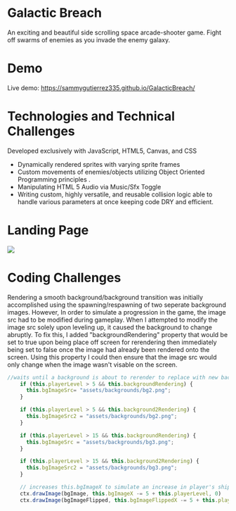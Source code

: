 # Galactic Breach
An exciting and beautiful side scrolling space arcade-shooter game. Fight off swarms of enemies as you invade the enemy galaxy.

# Demo
Live demo: https://sammygutierrez335.github.io/GalacticBreach/

# Technologies and Technical Challenges
Developed exclusively with JavaScript, HTML5, Canvas, and CSS

* Dynamically rendered sprites with varying sprite frames
* Custom movements of enemies/objects utilizing Object Oriented Programming principles .
* Manipulating HTML 5 Audio via Music/Sfx Toggle
* Writing custom, highly versatile, and reusable collision logic able to handle various parameters at once keeping code DRY and efficient.

# Landing Page

![](README_images/game-menu.png)




# Coding Challenges     
Rendering a smooth background/background transition was initially accomplished using the spawning/respawning of two seperate background images.
However, In order to simulate a progression in the game, the image src had to be modified during gameplay. 
When I attempted to modify the image src solely upon leveling up, it caused the background to change abruptly.
To fix this, I added "backgroundRendering" property that would be set to true upon being place off screen for rerendering 
then immediately being set to false once the image had already been rendered onto the screen. 
Using this property I could then ensure that the image src would only change when the image wasn't visable on the screen.

```javascript 
//waits until a background is about to rerender to replace with new background image.
    if (this.playerLevel > 5 && this.backgroundRendering) {
      this.bgImageSrc= "assets/backgrounds/bg2.png";
    }

    if (this.playerLevel > 5 && this.background2Rendering) {
      this.bgImageSrc2 = "assets/backgrounds/bg2.png";
    }

    if (this.playerLevel > 15 && this.backgroundRendering) {
      this.bgImageSrc = "assets/backgrounds/bg3.png";
    }

    if (this.playerLevel > 15 && this.background2Rendering) {
      this.bgImageSrc2 = "assets/backgrounds/bg3.png";
    }

    // increases this.bgImageX to simulate an increase in player's ship speed.
    ctx.drawImage(bgImage, this.bgImageX -= 5 + this.playerLevel, 0)
    ctx.drawImage(bgImageFlipped, this.bgImageFlippedX -= 5 + this.playerLevel, 0)
    
```

